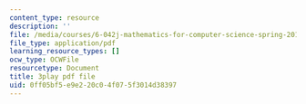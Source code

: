 ```yaml
---
content_type: resource
description: ''
file: /media/courses/6-042j-mathematics-for-computer-science-spring-2015/0ff05bf5e9e220c04f075f3014d38397_wJzBU7Do1ls.pdf
file_type: application/pdf
learning_resource_types: []
ocw_type: OCWFile
resourcetype: Document
title: 3play pdf file
uid: 0ff05bf5-e9e2-20c0-4f07-5f3014d38397
---
```

